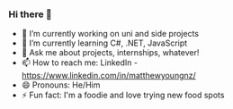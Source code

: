 ### Hi there 👋

<!--
**Cookiebyted/cookiebyted** is a ✨ _special_ ✨ repository because its `README.md` (this file) appears on your GitHub profile.

Here are some ideas to get you started:

- 🔭 I’m currently working on ...
- 🌱 I’m currently learning ...
- 👯 I’m looking to collaborate on ...
- 🤔 I’m looking for help with ...
- 💬 Ask me about ...
- 📫 How to reach me: ...
- 😄 Pronouns: ...
- ⚡ Fun fact: ...
-->

- 🔭 I’m currently working on uni and side projects
- 🌱 I’m currently learning C#, .NET, JavaScript
- 💬 Ask me about projects, internships, whatever!
- 📫 How to reach me: LinkedIn - https://www.linkedin.com/in/matthewyoungnz/
- 😄 Pronouns: He/Him
- ⚡ Fun fact: I'm a foodie and love trying new food spots
